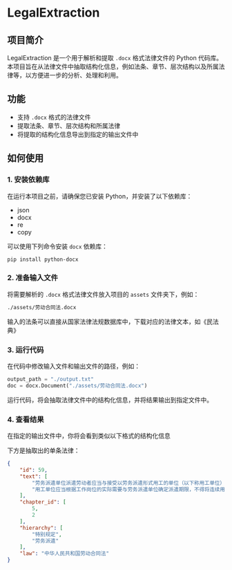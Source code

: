 # LegalExtraction

## 项目简介

LegalExtraction 是一个用于解析和提取 `.docx` 格式法律文件的 Python 代码库。本项目旨在从法律文件中抽取结构化信息，例如法条、章节、层次结构以及所属法律等，以方便进一步的分析、处理和利用。

## 功能

- 支持 `.docx` 格式的法律文件
- 提取法条、章节、层次结构和所属法律
- 将提取的结构化信息导出到指定的输出文件中

## 如何使用

### 1. 安装依赖库

在运行本项目之前，请确保您已安装 Python，并安装了以下依赖库：

- json
- docx
- re
- copy

可以使用下列命令安装 `docx` 依赖库：

```
pip install python-docx
```

### 2. 准备输入文件

将需要解析的 `.docx` 格式法律文件放入项目的 `assets` 文件夹下，例如：

```bash
./assets/劳动合同法.docx
```

输入的法条可以直接从国家法律法规数据库中，下载对应的法律文本，如《民法典》

### 3. 运行代码

在代码中修改输入文件和输出文件的路径，例如：

```python
output_path = "./output.txt"
doc = docx.Document("./assets/劳动合同法.docx")
```

运行代码，将会抽取法律文件中的结构化信息，并将结果输出到指定文件中。

### 4. 查看结果

在指定的输出文件中，你将会看到类似以下格式的结构化信息

下方是抽取出的单条法律：

```json
{
    "id": 59,
    "text": [
        "劳务派遣单位派遣劳动者应当与接受以劳务派遣形式用工的单位（以下称用工单位）订立劳务派遣协议。劳务派遣协议应当约定派遣岗位和人员数量、派遣期限、劳动报酬和社会保险费的数额与支付方式以及违反协议的责任。",
        "用工单位应当根据工作岗位的实际需要与劳务派遣单位确定派遣期限，不得将连续用工期限分割订立数个短期劳务派遣协议。"
    ],
    "chapter_id": [
        5,
        2
    ],
    "hierarchy": [
        "特别规定",
        "劳务派遣"
    ],
    "law": "中华人民共和国劳动合同法"
}
```
